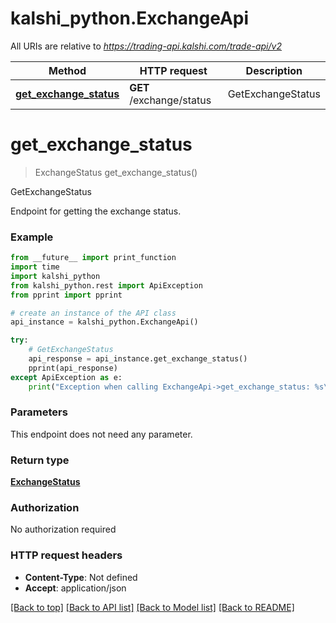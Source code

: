 # kalshi_python.ExchangeApi

All URIs are relative to *https://trading-api.kalshi.com/trade-api/v2*

Method | HTTP request | Description
------------- | ------------- | -------------
[**get_exchange_status**](ExchangeApi.md#get_exchange_status) | **GET** /exchange/status | GetExchangeStatus

# **get_exchange_status**
> ExchangeStatus get_exchange_status()

GetExchangeStatus

Endpoint for getting the exchange status.

### Example
```python
from __future__ import print_function
import time
import kalshi_python
from kalshi_python.rest import ApiException
from pprint import pprint

# create an instance of the API class
api_instance = kalshi_python.ExchangeApi()

try:
    # GetExchangeStatus
    api_response = api_instance.get_exchange_status()
    pprint(api_response)
except ApiException as e:
    print("Exception when calling ExchangeApi->get_exchange_status: %s\n" % e)
```

### Parameters
This endpoint does not need any parameter.

### Return type

[**ExchangeStatus**](ExchangeStatus.md)

### Authorization

No authorization required

### HTTP request headers

 - **Content-Type**: Not defined
 - **Accept**: application/json

[[Back to top]](#) [[Back to API list]](../README.md#documentation-for-api-endpoints) [[Back to Model list]](../README.md#documentation-for-models) [[Back to README]](../README.md)

